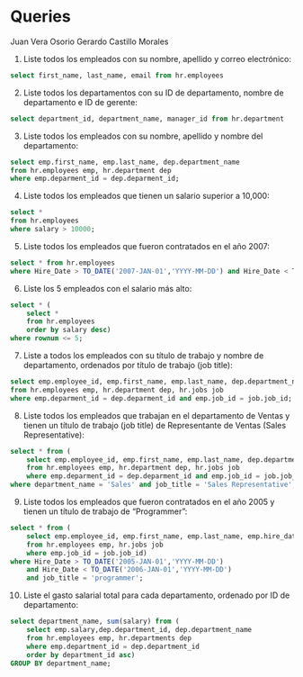# Queries

Juan Vera Osorio
Gerardo Castillo Morales

1. Liste todos los empleados con su nombre, apellido y correo electrónico:
~~~ sql
select first_name, last_name, email from hr.employees
~~~
2. Liste todos los departamentos con su ID de departamento, nombre de departamento e ID de gerente:
~~~ sql
select department_id, department_name, manager_id from hr.department
~~~
3. Liste todos los empleados con su nombre, apellido y nombre del departamento:
~~~ sql
select emp.first_name, emp.last_name, dep.department_name
from hr.employees emp, hr.department dep
where emp.deparment_id = dep.deparment_id;
~~~
4. Liste todos los empleados que tienen un salario superior a 10,000:
~~~ sql
select *
from hr.employees
where salary > 10000;
~~~
5. Liste todos los empleados que fueron contratados en el año 2007:
~~~ sql
select * from hr.employees
where Hire_Date > TO_DATE('2007-JAN-01','YYYY-MM-DD') and Hire_Date < TO_DATE('2008-JAN-01','YYYY-MM-DD')
~~~
6. Liste los 5 empleados con el salario más alto:
~~~ sql
select * (
	select *
	from hr.employees
	order by salary desc)
where rownum <= 5;
~~~
7. Liste a todos los empleados con su título de trabajo y nombre de departamento, ordenados por título de trabajo (job title):
~~~ sql
select emp.employee_id, emp.first_name, emp.last_name, dep.department_name, job.job_title
from hr.employees emp, hr.department dep, hr.jobs job
where emp.deparment_id = dep.deparment_id and emp.job_id = job.job_id;
~~~

8. Liste todos los empleados que trabajan en el departamento de Ventas y tienen un título de trabajo (job title) de Representante de Ventas (Sales Representative):
~~~ sql
select * from (
	select emp.employee_id, emp.first_name, emp.last_name, dep.department_name, job.job_title
	from hr.employees emp, hr.department dep, hr.jobs job
	where emp.deparment_id = dep.deparment_id and emp.job_id = job.job_id)
where department_name = 'Sales' and job_title = 'Sales Representative';
~~~

9. Liste todos los empleados que fueron contratados en el año 2005 y tienen un título de trabajo de “Programmer”:
~~~ sql
select * from (
	select emp.employee_id, emp.first_name, emp.last_name, emp.hire_date, job.job_title
	from hr.employees emp, hr.jobs job
	where emp.job_id = job.job_id)
where Hire_Date > TO_DATE('2005-JAN-01','YYYY-MM-DD') 
	and Hire_Date < TO_DATE('2006-JAN-01','YYYY-MM-DD') 
	and job_title = 'programmer';
~~~
10. Liste el gasto salarial total para cada departamento, ordenado por ID de departamento:
~~~ sql
select department_name, sum(salary) from (
	select emp.salary,dep.department_id, dep.department_name
	from hr.employees emp, hr.departments dep
	where emp.department_id = dep.department_id
    order by department_id asc)
GROUP BY department_name;
~~~